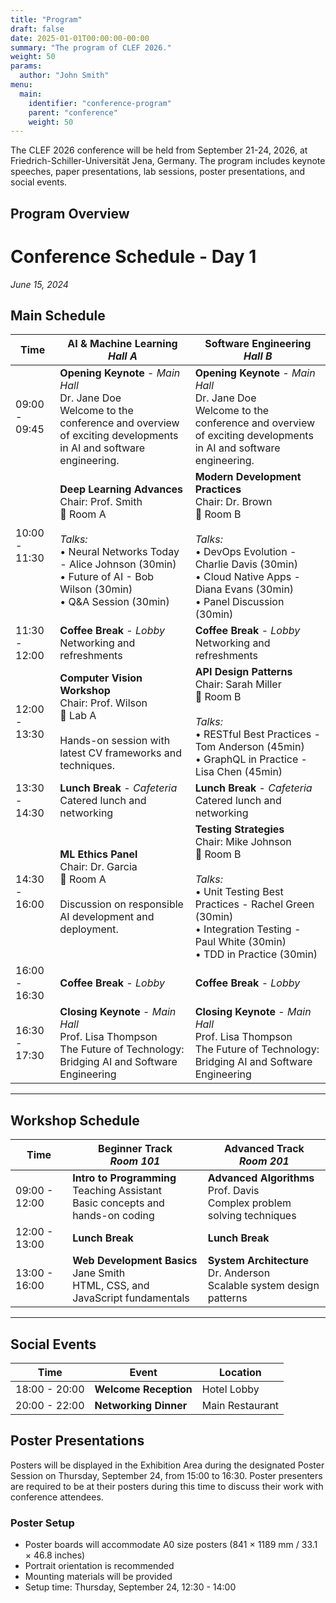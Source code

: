 ```yaml
---
title: "Program"
draft: false
date: 2025-01-01T00:00:00-00:00
summary: "The program of CLEF 2026."
weight: 50
params:
  author: "John Smith"
menu:
  main:
    identifier: "conference-program"
    parent: "conference"
    weight: 50
---
```


The CLEF 2026 conference will be held from September 21-24, 2026, at Friedrich-Schiller-Universität Jena, Germany. The program includes keynote speeches, paper presentations, lab sessions, poster presentations, and social events.

## Program Overview

# Conference Schedule - Day 1
*June 15, 2024*

## Main Schedule

| Time | AI & Machine Learning<br>*Hall A* | Software Engineering<br>*Hall B* |
|------|-----------------------------------|-----------------------------------|
| 09:00 - 09:45 | **Opening Keynote** - *Main Hall*<br>Dr. Jane Doe<br>Welcome to the conference and overview of exciting developments in AI and software engineering. | **Opening Keynote** - *Main Hall*<br>Dr. Jane Doe<br>Welcome to the conference and overview of exciting developments in AI and software engineering. |
| 10:00 - 11:30 | **Deep Learning Advances**<br>Chair: Prof. Smith<br>📍 Room A<br><br>*Talks:*<br>• Neural Networks Today - Alice Johnson (30min)<br>• Future of AI - Bob Wilson (30min)<br>• Q&A Session (30min) | **Modern Development Practices**<br>Chair: Dr. Brown<br>📍 Room B<br><br>*Talks:*<br>• DevOps Evolution - Charlie Davis (30min)<br>• Cloud Native Apps - Diana Evans (30min)<br>• Panel Discussion (30min) |
| 11:30 - 12:00 | **Coffee Break** - *Lobby*<br>Networking and refreshments | **Coffee Break** - *Lobby*<br>Networking and refreshments |
| 12:00 - 13:30 | **Computer Vision Workshop**<br>Chair: Prof. Wilson<br>📍 Lab A<br><br>Hands-on session with latest CV frameworks and techniques. | **API Design Patterns**<br>Chair: Sarah Miller<br>📍 Room B<br><br>*Talks:*<br>• RESTful Best Practices - Tom Anderson (45min)<br>• GraphQL in Practice - Lisa Chen (45min) |
| 13:30 - 14:30 | **Lunch Break** - *Cafeteria*<br>Catered lunch and networking | **Lunch Break** - *Cafeteria*<br>Catered lunch and networking |
| 14:30 - 16:00 | **ML Ethics Panel**<br>Chair: Dr. Garcia<br>📍 Room A<br><br>Discussion on responsible AI development and deployment. | **Testing Strategies**<br>Chair: Mike Johnson<br>📍 Room B<br><br>*Talks:*<br>• Unit Testing Best Practices - Rachel Green (30min)<br>• Integration Testing - Paul White (30min)<br>• TDD in Practice (30min) |
| 16:00 - 16:30 | **Coffee Break** - *Lobby* | **Coffee Break** - *Lobby* |
| 16:30 - 17:30 | **Closing Keynote** - *Main Hall*<br>Prof. Lisa Thompson<br>The Future of Technology: Bridging AI and Software Engineering | **Closing Keynote** - *Main Hall*<br>Prof. Lisa Thompson<br>The Future of Technology: Bridging AI and Software Engineering |

---

## Workshop Schedule

| Time | Beginner Track<br>*Room 101* | Advanced Track<br>*Room 201* |
|------|------------------------------|-------------------------------|
| 09:00 - 12:00 | **Intro to Programming**<br>Teaching Assistant<br>Basic concepts and hands-on coding | **Advanced Algorithms**<br>Prof. Davis<br>Complex problem solving techniques |
| 12:00 - 13:00 | **Lunch Break** | **Lunch Break** |
| 13:00 - 16:00 | **Web Development Basics**<br>Jane Smith<br>HTML, CSS, and JavaScript fundamentals | **System Architecture**<br>Dr. Anderson<br>Scalable system design patterns |

---

## Social Events

| Time | Event | Location |
|------|--------|----------|
| 18:00 - 20:00 | **Welcome Reception** | Hotel Lobby |
| 20:00 - 22:00 | **Networking Dinner** | Main Restaurant |

## Poster Presentations

Posters will be displayed in the Exhibition Area during the designated Poster Session on Thursday, September 24, from 15:00 to 16:30. Poster presenters are required to be at their posters during this time to discuss their work with conference attendees.

### Poster Setup

- Poster boards will accommodate A0 size posters (841 × 1189 mm / 33.1 × 46.8 inches)
- Portrait orientation is recommended
- Mounting materials will be provided
- Setup time: Thursday, September 24, 12:30 - 14:00
